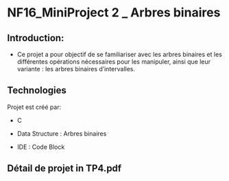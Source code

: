 # NF16_MiniProject 2 _ Arbres binaires
## Introduction:

* Ce projet a pour objectif de se familiariser avec les arbres binaires et les différentes opérations nécessaires pour les manipuler, ainsi que leur variante : les arbres binaires d’intervalles.

## Technologies

Projet est créé par:

* C

* Data Structure : Arbres binaires

* IDE : Code Block

## Détail de projet in TP4.pdf
